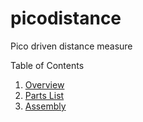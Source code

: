 # picodistance
Pico driven distance measure

Table of Contents

1. [Overview](docs/overview.md)
1. [Parts List](docs/partslist.md)
1. [Assembly](docs/assembly.md)